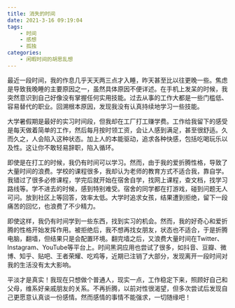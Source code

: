 ```yaml
---
title: 消失的时间
date: 2021-3-16 09:19:04
tags:
    - 时间
    - 感想
    - 孤独
categories: 
    - 闲暇时间的胡思乱想
---
```


最近一段时间，我的作息几乎天天两三点才入睡，昨天甚至比以往更晚一些。焦虑是导致我晚睡的主要原因之一，虽然具体原因不便详述。在手机上发呆的时候，我突然意识到自己好像没有掌握任何实用技能。过去从事的工作大都是一些门槛低、容易替代的职业。回溯根本原因，发现我没有认真持续地学习一些技能。

大学暑假期是最好的实习时间段，但我却在工厂打工赚学费。工作给我留下的感受是每天做着简单的工作，然后每月按时领工资，会让人感到满足，甚至很舒适。久而久之，人会陷入这种状态。加上人的本能驱动，追求各种快感，包括吃喝玩乐以及性。这让你不敢轻易辞职，陷入循环。

即使是在打工的时候，我仍有时间可以学习。然而，由于我的爱折腾性格，导致了大量时间的浪费。学校的课程很多，我却认为老师的教育方式不适合我，靠自学。我错过了很多必修课程，学完后就开始在宿舍自学，找网上课程，查文档，找学习路线等。学不进去的时候，感到特别难受。宿舍的同学都在打游戏，碰到问题无人可问。放到社区上等回答，效率太低。大学时追求女孩，结果遭到拒绝，留下一段痛苦的回忆，也浪费了不少精力。

即使这样，我仍有时间学到一些东西，找到实习的机会。然而，我的好奇心和爱折腾的性格开始发挥作用。被拒绝后，我不想再找女朋友，状态也不适合，于是折腾电脑，翻墙，但结果只是会配置环境。翻完墙之后，又浪费大量时间在Twitter、Instagram、YouTube等平台上。时间黑洞应用也尝试了很多，如抖音、豆瓣、微博、知乎、贴吧、王者荣耀、吃鸡等，近期已注销了大部分，发现离开一段时间对我的生活没有太大影响。

平淡才是真实！我现在只想做个普通人，现实一点，工作稳定下来，照顾好自己和父母，维系好亲戚朋友的关系。不再折腾，以前对性很渴望，但多次尝试后发现自己更愿意认真谈一份感情。然而感情的事情不能强求，一切随缘吧！

